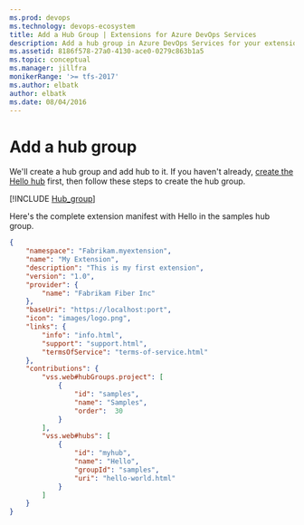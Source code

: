 ```yaml
---
ms.prod: devops
ms.technology: devops-ecosystem
title: Add a Hub Group | Extensions for Azure DevOps Services
description: Add a hub group in Azure DevOps Services for your extension.
ms.assetid: 8186f578-27a0-4130-ace0-0279c863b1a5
ms.topic: conceptual
ms.manager: jillfra
monikerRange: '>= tfs-2017'
ms.author: elbatk
author: elbatk
ms.date: 08/04/2016
---
```


# Add a hub group

We'll create a hub group and add hub to it.
If you haven't already, [create the Hello hub](./add-hub.md) first,
then follow these steps to create the hub group.

[!INCLUDE [Hub_group](../_shared/procedures/create-hub-group.md)]

Here's the complete extension manifest with Hello in the samples hub group.

```json
{
	"namespace": "Fabrikam.myextension",
	"name": "My Extension",
	"description": "This is my first extension",
	"version": "1.0",
	"provider": {
		"name": "Fabrikam Fiber Inc"
	},
	"baseUri": "https://localhost:port",
	"icon": "images/logo.png",
	"links": {
		"info": "info.html",
		"support": "support.html",
		"termsOfService": "terms-of-service.html"
	},
	"contributions": {
		"vss.web#hubGroups.project": [
			{
				"id": "samples",
				"name": "Samples",
				"order":  30
			}
		],
		"vss.web#hubs": [
			{
				"id": "myhub",
				"name": "Hello",
				"groupId": "samples",
				"uri": "hello-world.html"
			}
		]
	}
}
```